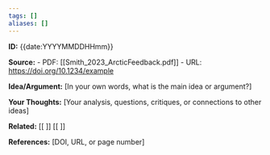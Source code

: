 ```yaml
---
tags: []
aliases: []
---
```

**ID:** {{date:YYYYMMDDHHmm}}

**Source:** - PDF: [[Smith_2023_ArcticFeedback.pdf]] - URL: https://doi.org/10.1234/example

**Idea/Argument:**
[In your own words, what is the main idea or argument?]

**Your Thoughts:**
[Your analysis, questions, critiques, or connections to other ideas]

**Related:**
[[ ]]
[[ ]]

**References:**
[DOI, URL, or page number]
